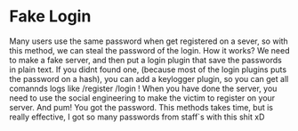 # Fake Login
Many users use the same password when get registered on a sever, so with this method, we can steal the password of the login.
How it works?
We need to make a fake server, and then put a login plugin that save the passwords in plain text.
If you didnt found one, (because most of the login plugins puts the password on a hash), you can add a keylogger plugin, so you can get all comannds logs like /register /login !
When you have done the server, you need to use the social engineering to make the victim to register on your server.
And pum! You got the password.
This methods takes time, but is really effective, I got so many passwords from staff`s with this shit xD
